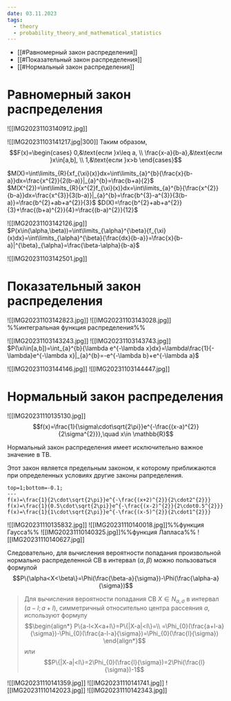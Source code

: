 ```yaml
---
date: 03.11.2023
tags:
  - theory
  - probability_theory_and_mathematical_statistics
---
```

- [[#Равномерный закон распределения]]
- [[#Показательный закон распределения]]
- [[#Нормальный закон распределения]]

# Равномерный закон распределения
![[IMG20231103140912.jpg]]

![[IMG20231103141217.jpg|300]]
Таким образом,
$$F(x)=\begin{cases}
0,&\text{если }x\leq a, \\
\frac{x-a}{b-a},&\text{если }x\in[a,b], \\
1,&\text{если }x>b
\end{cases}$$

$M(X)=\int\limits_{R}{xf_{\xi}(x)}dx=\int\limits_{a}^{b}{\frac{x}{b-a}}dx=\frac{x^{2}}{2(b-a)}|_{a}^{b}=\frac{b+a}{2}$
$M(X^{2})=\int\limits_{R}{x^{2}f_{\xi}(x)}dx=\int\limits_{a}^{b}{\frac{x^{2}}{b-a}}dx=\frac{x^{3}}{3(b-a)}|_{a}^{b}=\frac{b^{3}-a^{3}}{3(b-a)}=\frac{b^{2}+ab+a^{2}}{3}$
$D(X)=\frac{b^{2}+ab+a^{2}}{3}+\frac{(b+a)^{2}}{4}=\frac{(b-a)^{2}}{12}$

![[IMG20231103142126.jpg]]
$P(x\in(\alpha,\beta))=\int\limits_{\alpha}^{\beta}{f_{\xi}(x)dx}=\int\limits_{\alpha}^{\beta}{\frac{dx}{b-a}}=\frac{x}{b-a}|^{\beta}_{\alpha}=\frac{\beta-\alpha}{b-a}$

![[IMG20231103142501.jpg]]

# Показательный закон распределения
![[IMG20231103142823.jpg]]
![[IMG20231103143028.jpg]]
%%интегральная функция распределения%%

![[IMG20231103143243.jpg]]
![[IMG20231103143743.jpg]]
$P(\xi\in[a,b])=\int_{a}^{b}{\lambda e^{-\lambda x}dx}=\lambda\frac{1}{-\lambda}e^{-\lambda x}|_{a}^{b}=-e^{-\lambda b}+e^{-\lambda a}$

![[IMG20231103144146.jpg]]
![[IMG20231103144447.jpg]]

# Нормальный закон распределения
![[IMG20231110135130.jpg]]
$$f(x)=\frac{1}{\sigma\cdot\sqrt{2\pi}}e^{-\frac{(x-a)^{2}}{2\sigma^{2}}},\quad x\in \mathbb{R}$$

Нормальный закон распределения имеет исключительно важное значение в ТВ.

Этот закон является предельным законом, к которому приближаются при определенных условиях другие законы рапределения.

```desmos-graph
top=1;bottom=-0.1;
---
f(x)=\frac{1}{2\cdot\sqrt{2\pi}}e^{-\frac{(x+2)^{2}}{2\cdot2^{2}}}
f(x)=\frac{1}{0.5\cdot\sqrt{2\pi}}e^{-\frac{(x-2)^{2}}{2\cdot0.5^{2}}}
f(x)=\frac{1}{1\cdot\sqrt{2\pi}}e^{-\frac{(x-5)^{2}}{2\cdot1^{2}}}
```

![[IMG20231110135832.jpg]]
![[IMG20231110140018.jpg]]%%функция Гаусса%%
![[IMG20231110140325.jpg]]%%функция Лапласа%%
![[IMG20231110140627.jpg]]

Следовательно, для вычисления вероятности попадания произвольной нормально распределенной СВ в интервал $(\alpha,\beta)$ можно пользоваться формулой
$$P\{\alpha<X<\beta\}=\Phi(\frac{\beta-a}{\sigma})-\Phi(\frac{\alpha-a}{\sigma})$$
> Для вычисления вероятности попадания СВ $X\in N_{\alpha,\sigma}$ в интервал $(a-l;a+l)$, симметричный относительно центра рассеяния $a$, используют формулу
> $$\begin{align*}
P\{a-l<X<a+l\}=P\{|X-a|<l\}=\\
=\Phi_{0}(\frac{a+l-a}{\sigma})-\Phi_{0}(\frac{a-l-a}{\sigma})=\Phi_{0}(\frac{l}{\sigma})
\end{align*}$$
> или
> $$P\{|X-a|<l\}=2\Phi_{0}(\frac{l}{\sigma})=2\Phi(\frac{l}{\sigma})-1$$

![[IMG20231110141359.jpg]]
![[IMG20231110141741.jpg]]
![[IMG20231110142023.jpg]]
![[IMG20231110142343.jpg]]
